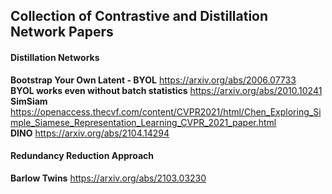 ## Collection of Contrastive and Distillation Network Papers


#### Distillation Networks
**Bootstrap Your Own Latent - BYOL**   https://arxiv.org/abs/2006.07733  
**BYOL works even without batch statistics** https://arxiv.org/abs/2010.10241  
**SimSiam** https://openaccess.thecvf.com/content/CVPR2021/html/Chen_Exploring_Simple_Siamese_Representation_Learning_CVPR_2021_paper.html  
**DINO** https://arxiv.org/abs/2104.14294

#### Redundancy Reduction Approach
**Barlow Twins** https://arxiv.org/abs/2103.03230
